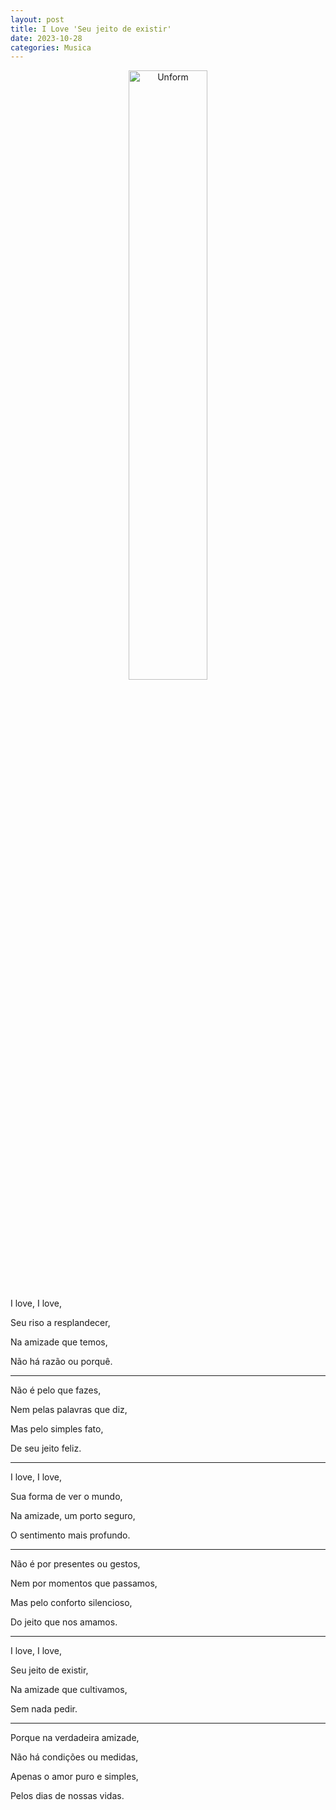 ```yaml
---
layout: post
title: I Love 'Seu jeito de existir'
date: 2023-10-28
categories: Musica
---
```


<p align="center">
<img src="{{ site.baseurl }}/images/2023-10-29-I-Love--Seu-Jeito-de-Existir.png" height="50%" width="50%" alt="Unform" />
</p>

I love, I love,  

Seu riso a resplandecer,  

Na amizade que temos,  

Não há razão ou porquê.

---

Não é pelo que fazes,  

Nem pelas palavras que diz,  

Mas pelo simples fato,  

De seu jeito feliz.

---

I love, I love,  

Sua forma de ver o mundo,  

Na amizade, um porto seguro,  

O sentimento mais profundo.

---

Não é por presentes ou gestos,  

Nem por momentos que passamos,  

Mas pelo conforto silencioso,  

Do jeito que nos amamos.

---

I love, I love,  

Seu jeito de existir,  

Na amizade que cultivamos,  

Sem nada pedir.

---

Porque na verdadeira amizade,  

Não há condições ou medidas,  

Apenas o amor puro e simples,  

Pelos dias de nossas vidas.